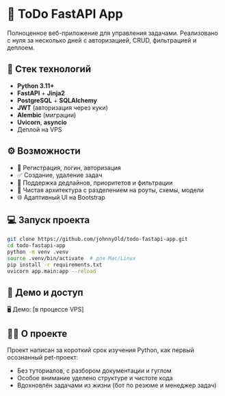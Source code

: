# 📝 ToDo FastAPI App

Полноценное веб-приложение для управления задачами. Реализовано с нуля за несколько дней с авторизацией, CRUD, фильтрацией и деплоем.

## 🔧 Стек технологий

- **Python 3.11+**
- **FastAPI** + **Jinja2**
- **PostgreSQL** + **SQLAlchemy**
- **JWT** (авторизация через куки)
- **Alembic** (миграции)
- **Uvicorn**, **asyncio**
- Деплой на VPS

## ⚙ Возможности

- 🔐 Регистрация, логин, авторизация
- ✅ Создание, удаление задач
- 📆 Поддержка дедлайнов, приоритетов и фильтрации
- 🧠 Чистая архитектура с разделением на роуты, схемы, модели
- 🌐 Адаптивный UI на Bootstrap

## 💻 Запуск проекта

```bash
git clone https://github.com/johnnyOld/todo-fastapi-app.git
cd todo-fastapi-app
python -m venv .venv
source .venv/bin/activate  # для Mac/Linux
pip install -r requirements.txt
uvicorn app.main:app --reload
```

## 🔗 Демо и доступ

🖥 Демо: [в процессе VPS]

## 👨‍💻 О проекте

Проект написан за короткий срок изучения Python, как первый осознанный pet-проект:
-	Без туториалов, с разбором документации и гуглом
-	Особое внимание уделено структуре и чистоте кода
-	Вдохновлён задачами из жизни (бот по резюме и менеджер задач)
